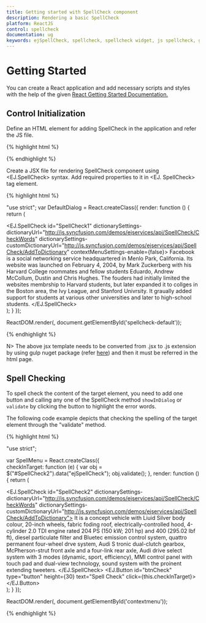 ```yaml
---
title: Getting started with SpellCheck component	
description: Rendering a basic SpellCheck
platform: ReactJS
control: spellcheck
documentation: ug
keywords: ejSpellCheck, spellcheck, spellcheck widget, js spellcheck, getting started, initialization, service reference
---
```

# Getting Started 

You can create a React application and add necessary scripts and styles with the help of the given [React Getting Started Documentation.](https://help.syncfusion.com/reactjs/overview)

## Control Initialization

Define an HTML element for adding SpellCheck in the application and refer the JS file.

{% highlight html %}

<div id="spellcheck-default"></div>
<script src="app/spellcheck/default.js"></script>

{% endhighlight %}

Create a JSX file for rendering SpellCheck component using <EJ.SpellCheck> syntax. Add required properties to it in <EJ. SpellCheck> tag element.

{% highlight html %}

"use strict";
var DefaultDialog = React.createClass({
    render: function () {
        return (
        <div id="dialog_default">
            <EJ.SpellCheck id="SpellCheck1" dictionarySettings-dictionaryUrl="http://js.syncfusion.com/demos/ejservices/api/SpellCheck/CheckWords" dictionarySettings-customDictionaryUrl="http://js.syncfusion.com/demos/ejservices/api/SpellCheck/AddToDictionary" contextMenuSettings-enable={false}>
                Facebook is a social networking service headquartered in Menlo Park, California. Its website was launched on February 4, 2004, by Mark Zuckerberg with his Harvard College roommates and fellow students Eduardo, Andrew McCollum, Dustin and Chris Hughes.
                The fouders had initially limited the websites membrship to Harvard students, but later expanded it to collges in the Boston area, the Ivy League, and Stanford Univrsity. It graually added support for students at various other universities and later to high-school students.
            </EJ.SpellCheck>
        </div>
        );
    }
});

ReactDOM.render(<DefaultDialog />, document.getElementById('spellcheck-default'));


{% endhighlight %}

N> The above jsx template needs to be converted from .jsx to .js extension by using gulp nuget package (refer [here](https://help.syncfusion.com/reactjs/overview#converting-jsx-to-javascript-with-react)) and then it must be referred in the html page.

## Spell Checking

To spell check the content of the target element, you need to add one button and calling any one of the SpellCheck method `showInDialog` or `validate` by clicking the button to highlight the error words.

The following code example depicts that checking the spelling of the target element through the "validate" method.

{% highlight html %}

"use strict";

var SpellMenu = React.createClass({    
    checkInTarget: function (e) {
        var obj = $("#SpellCheck2").data("ejSpellCheck");
        obj.validate();
    },
    render: function () {
        return (
        <div id="spell_menu">
            <EJ.SpellCheck id="SpellCheck2" dictionarySettings-dictionaryUrl="http://js.syncfusion.com/demos/ejservices/api/SpellCheck/CheckWords" dictionarySettings-customDictionaryUrl="http://js.syncfusion.com/demos/ejservices/api/SpellCheck/AddToDictionary">
                It is a concept vehicle with Liuid Silver body colour, 20-inch wheels, fabric foding roof, electrically-controlled hood, 4-cylinder 2.0 TDI engine rated 204 PS (150 kW; 201 hp)
                and 400  (295.02 lbf ft), diesel particulate filter and Bluetec emission control system, quattro permanent four-wheel drve system,
                Audi S tronic dual-clutch gearbox, McPherson-strut front axle and a four-link rear axle, Audi drive select system with 3 modes (dynamic, sport, efficiency),
                MMI control panel with touch pad and dual-view technology, sound system with the proinent extending tweeters.
            </EJ.SpellCheck>
            <EJ.Button id="btnCheck" type="button" height={30} text="Spell Check" click={this.checkInTarget}>
            </EJ.Button>
        </div>
        );
    }
});

ReactDOM.render(<SpellMenu />, document.getElementById('contextmenu'));

{% endhighlight %}